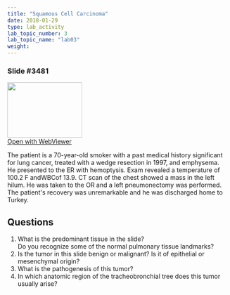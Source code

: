 ```yaml
---
title: "Squamous Cell Carcinoma"
date: 2018-01-29
type: lab_activity
lab_topic_number: 3
lab_topic_name: "lab03"
weight: 
---
```

<div class="entrybody">
<h3>Slide #3481</h3>

<div class="thumbnail"><a href="http://virtualslides.cumc.columbia.edu/3481.svs/view.apml?" target="_blank"><img alt="" src="http://pathologylab.ccnmtl.columbia.edu/assets/images/slide_3481.jpg" width="170" height="126" class="mt-image-left"></a><br><a href="http://virtualslides.cumc.columbia.edu/3481.svs/view.apml?" target="_blank">Open with WebViewer</a></div>

<p>The patient is a 70-year-old smoker with a past medical history significant for lung cancer, treated with a wedge resection in 1997, and emphysema. He presented to the ER with hemoptysis. Exam revealed a temperature of 100.2 F and<span class="caps">WBC</span>of 13.9. CT scan of the chest showed a mass in the left hilum. He was taken to the OR and a left pneumonectomy was performed. The patient's recovery was unremarkable and he was discharged home to Turkey.<br clear="all"></p>

<h2>Questions</h2>


<ol>
<li>What is the predominant tissue in the slide?<br>Do you recognize some of the normal pulmonary tissue landmarks?</li>
<li>Is the tumor in this slide benign or malignant? Is it of epithelial or mesenchymal origin?</li>
<li>What is the pathogenesis of this tumor?</li>
<li>In which anatomic region of the tracheobronchial tree does this tumor usually arise?</li>
</ol>


						
</div>
